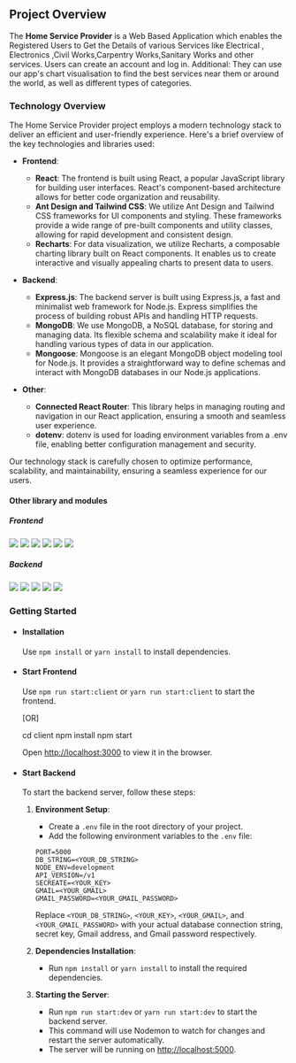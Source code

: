 
## Project Overview
The **Home Service Provider**  is a Web Based Application which enables the Registered Users to Get the Details of various Services like Electrical , Electronics ,Civil Works,Carpentry Works,Sanitary Works and other services. Users can create an account and log in. 
Additional: They can use our app's chart visualisation to find the best services near them or around the world, as well as different types of categories. 



### Technology Overview

The Home Service Provider project employs a modern technology stack to deliver an efficient and user-friendly experience. Here's a brief overview of the key technologies and libraries used:

- **Frontend**:
  - **React**: The frontend is built using React, a popular JavaScript library for building user interfaces. React's component-based architecture allows for better code organization and reusability.
  - **Ant Design and Tailwind CSS**: We utilize Ant Design and Tailwind CSS frameworks for UI components and styling. These frameworks provide a wide range of pre-built components and utility classes, allowing for rapid development and consistent design.
  - **Recharts**: For data visualization, we utilize Recharts, a composable charting library built on React components. It enables us to create interactive and visually appealing charts to present data to users.

- **Backend**:
  - **Express.js**: The backend server is built using Express.js, a fast and minimalist web framework for Node.js. Express simplifies the process of building robust APIs and handling HTTP requests.
  - **MongoDB**: We use MongoDB, a NoSQL database, for storing and managing data. Its flexible schema and scalability make it ideal for handling various types of data in our application.
  - **Mongoose**: Mongoose is an elegant MongoDB object modeling tool for Node.js. It provides a straightforward way to define schemas and interact with MongoDB databases in our Node.js applications.

- **Other**:
  - **Connected React Router**: This library helps in managing routing and navigation in our React application, ensuring a smooth and seamless user experience.
  - **dotenv**: dotenv is used for loading environment variables from a .env file, enabling better configuration management and security.

Our technology stack is carefully chosen to optimize performance, scalability, and maintainability, ensuring a seamless experience for our users.

#### Other library and modules
 ##### Frontend

![](https://img.shields.io/badge/Framework-Tailwind-pink)
![](https://img.shields.io/badge/Framework-Antd-blue)
![](https://img.shields.io/badge/Framework-ReactStrap-blue)
![](https://img.shields.io/badge/Framework-Bootstrap-blue)
![](https://img.shields.io/badge/Chart-rechart-pink)
![](https://img.shields.io/badge/Router-connected_react_router-green)

##### Backend

![](https://img.shields.io/badge/Framework-Express-blue)
![](https://img.shields.io/badge/Env-dotenv-red)
![](https://img.shields.io/badge/Middleware-mongoose-pink)
![](https://img.shields.io/badge/Middleware-cors-pink)
![](https://img.shields.io/badge/server-nodemon-orange)

### Getting Started
- #### Installation
    Use `npm install` or `yarn install` to install dependencies.

- #### Start Frontend
    Use `npm run start:client` or `yarn run start:client` to start the frontend.

    [OR]

    cd client 
    npm install 
    npm start

    Open [http://localhost:3000](http://localhost:3000) to view it in the browser.

- #### Start Backend
    To start the backend server, follow these steps:

    1. **Environment Setup**:
       - Create a `.env` file in the root directory of your project.
       - Add the following environment variables to the `.env` file:

       ```plaintext
       PORT=5000
       DB_STRING=<YOUR_DB_STRING>
       NODE_ENV=development
       API_VERSION=/v1
       SECREATE=<YOUR_KEY>
       GMAIL=<YOUR_GMAIL>
       GMAIL_PASSWORD=<YOUR_GMAIL_PASSWORD>
       ```

       Replace `<YOUR_DB_STRING>`, `<YOUR_KEY>`, `<YOUR_GMAIL>`, and `<YOUR_GMAIL_PASSWORD>` with your actual database connection string, secret key, Gmail address, and Gmail password respectively.

    2. **Dependencies Installation**:
       - Run `npm install` or `yarn install` to install the required dependencies.

    3. **Starting the Server**:
       - Run `npm run start:dev` or `yarn run start:dev` to start the backend server.
       - This command will use Nodemon to watch for changes and restart the server automatically.
       - The server will be running on [http://localhost:5000](http://localhost:5000).





